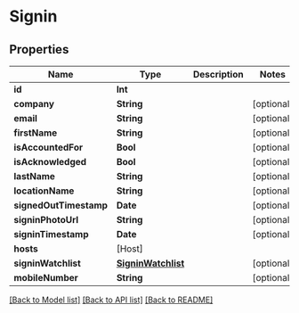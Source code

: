 # Signin

## Properties
Name | Type | Description | Notes
------------ | ------------- | ------------- | -------------
**id** | **Int** |  | 
**company** | **String** |  | [optional] 
**email** | **String** |  | [optional] 
**firstName** | **String** |  | [optional] 
**isAccountedFor** | **Bool** |  | [optional] 
**isAcknowledged** | **Bool** |  | [optional] 
**lastName** | **String** |  | [optional] 
**locationName** | **String** |  | [optional] 
**signedOutTimestamp** | **Date** |  | [optional] 
**signinPhotoUrl** | **String** |  | [optional] 
**signinTimestamp** | **Date** |  | [optional] 
**hosts** | [Host] |  | 
**signinWatchlist** | [**SigninWatchlist**](SigninWatchlist.md) |  | [optional] 
**mobileNumber** | **String** |  | [optional] 

[[Back to Model list]](../README.md#documentation-for-models) [[Back to API list]](../README.md#documentation-for-api-endpoints) [[Back to README]](../README.md)


